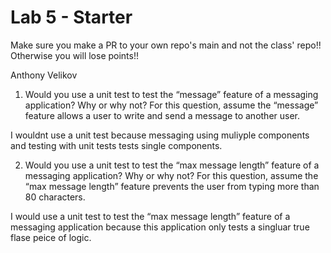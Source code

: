 # Lab 5 - Starter
Make sure you make a PR to your own repo's main and not the class' repo!! Otherwise you will lose points!!

Anthony Velikov

1) Would you use a unit test to test the “message” feature of a messaging application? Why or why not? For this question, assume the “message” feature allows a user to write and send a message to another user.
  
I wouldnt use a unit test because messaging using muliyple components and testing with unit tests tests single components. 

2) Would you use a unit test to test the “max message length” feature of a messaging application? Why or why not? For this question, assume the “max message length” feature prevents the user from typing more than 80 characters.
   
I would use a unit test to test the “max message length” feature of a messaging application because this application only tests a singluar true flase peice of logic.  
